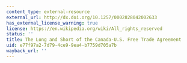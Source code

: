 ```yaml
---
content_type: external-resource
external_url: http://dx.doi.org/10.1257/0002828042002633
has_external_license_warning: true
license: https://en.wikipedia.org/wiki/All_rights_reserved
status: ''
title: The Long and Short of the Canada-U.S. Free Trade Agreement
uid: e77f97a2-7d79-4ce9-9ea4-b7759d705a7b
wayback_url: ''
---
```

